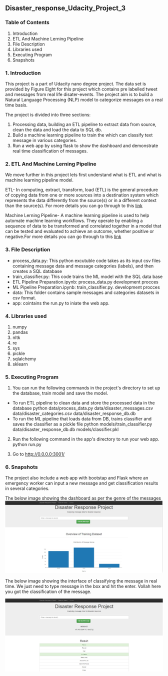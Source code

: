 ## Disaster_response_Udacity_Project_3
### Table of Contents
1. Introduction
2. ETL And Machine Lerning Pipeline
3. File Description
4. Libraries used
5. Executing Program
6. Snapshots

### 1. Introduction

This project is a part of Udacity nano degree project. The data set is provided by Figure Eight for this project which contains pre labelled tweet and messages from real life disater-events. The project aim is to build a Natural Language Processing (NLP) model to categorize messages on a real time basis.  

The project is divided into three sections:
1. Processing data, building an ETL pipeline to extract data from source, clean the data and load the data to SQL db.
2. Build a machine learning pipeline to train the which can classify text message in various categories.
3. Run a web app by using flask to show the dashboard and demonstrate real time classification of messages.

### 2. ETL And Machine Lerning Pipeline
We move further in this project lets first understand what is ETL and what is machine learning pipeline model.

ETL- In computing, extract, transform, load (ETL) is the general procedure of copying data from one or more sources into a destination system which represents the data differently from the source(s) or in a different context than the source(s). For more details you can go through to this [link](https://www.webopedia.com/TERM/E/ETL.html)

Machine Lerning Pipeline- A machine learning pipeline is used to help automate machine learning workflows. They operate by enabling a sequence of data to be transformed and correlated together in a model that can be tested and evaluated to achieve an outcome, whether positive or negative.For more details you can go through to this [link](https://medium.com/analytics-vidhya/what-is-a-pipeline-in-machine-learning-how-to-create-one-bda91d0ceaca)

### 3. File Description

* process_data.py: This python excutuble code takes as its input csv files containing message data and message categories (labels), and then creates a SQL database
* train_classifier.py: This code trains the ML model with the SQL data base
* ETL Pipeline Preparation.ipynb: process_data.py development procces
* ML Pipeline Preparation.ipynb: train_classifier.py. development procces
* data: This folder contains sample messages and categories datasets in csv format.
* app: cointains the run.py to iniate the web app.

### 4. Libraries used

1. numpy
2. pandas
3. nltk
4. re
5. sys
6. pickle
7. sqlalchemy
8. sklearn

### 5. Executing Program

1. You can run the following commands in the project's directory to set up the database, train model and save the model.

* To run ETL pipeline to clean data and store the processed data in the database python data/process_data.py data/disaster_messages.csv data/disaster_categories.csv data/disaster_response_db.db
* To run the ML pipeline that loads data from DB, trains classifier and saves the classifier as a pickle file python models/train_classifier.py data/disaster_response_db.db models/classifier.pkl
2. Run the following command in the app's directory to run your web app. python run.py

3. Go to http://0.0.0.0:3001/

### 6. Snapshots

The project also include a web app with bootstap and Flask where an emergency worker can input a new message and get classification results in several categories.

The below image showing the dashboard as per the genre of the messages
![disaster graph1](https://github.com/AdityarNarayan/Disaster_Response_Udacity_project_3/blob/master/Disaster_response_project_dashboard_screenshot.JPG)

The below image showing the interface of classifying the message in real time. We just need to type message in the box and hit the enter. Vollah here you got the classification of the message.

![disaster graph2](https://github.com/AdityarNarayan/Disaster_Response_Udacity_project_3/blob/master/New_message_classification_screenshot.JPG)

